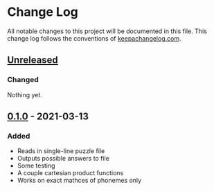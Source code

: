 # Change Log
All notable changes to this project will be documented in this file. This change log follows the conventions of [keepachangelog.com](http://keepachangelog.com/).

## [Unreleased]
### Changed
Nothing yet.

## [0.1.0] - 2021-03-13
### Added
- Reads in single-line puzzle file
- Outputs possible answers to file
- Some testing
- A couple cartesian product functions
- Works on exact mathces of phonemes only

[Unreleased]: https://github.com/theChad/restaurant-puzzle/tree/main
[0.1.0]: https://github.com/theChad/restaurant-puzzle/tree/v0.1.0
